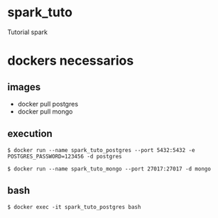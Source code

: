 # spark_tuto

Tutorial spark

# dockers necessarios

## images

- docker pull postgres
- docker pull mongo

## execution

`$ docker run --name spark_tuto_postgres --port 5432:5432 -e POSTGRES_PASSWORD=123456 -d postgres`

`$ docker run --name spark_tuto_mongo --port 27017:27017 -d mongo`

## bash

`$ docker exec -it spark_tuto_postgres bash`
